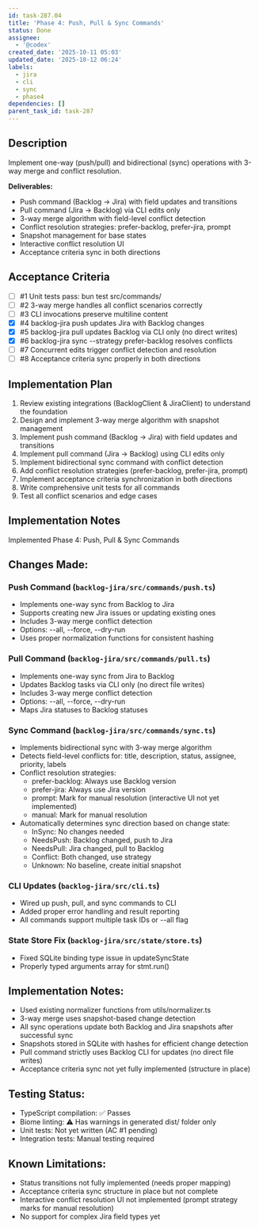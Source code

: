 ```yaml
---
id: task-287.04
title: 'Phase 4: Push, Pull & Sync Commands'
status: Done
assignee:
  - '@codex'
created_date: '2025-10-11 05:03'
updated_date: '2025-10-12 06:24'
labels:
  - jira
  - cli
  - sync
  - phase4
dependencies: []
parent_task_id: task-287
---
```


## Description

<!-- SECTION:DESCRIPTION:BEGIN -->
Implement one-way (push/pull) and bidirectional (sync) operations with 3-way merge and conflict resolution.

**Deliverables:**
- Push command (Backlog → Jira) with field updates and transitions
- Pull command (Jira → Backlog) via CLI edits only
- 3-way merge algorithm with field-level conflict detection
- Conflict resolution strategies: prefer-backlog, prefer-jira, prompt
- Snapshot management for base states
- Interactive conflict resolution UI
- Acceptance criteria sync in both directions
<!-- SECTION:DESCRIPTION:END -->

## Acceptance Criteria
<!-- AC:BEGIN -->
- [ ] #1 Unit tests pass: bun test src/commands/
- [ ] #2 3-way merge handles all conflict scenarios correctly
- [ ] #3 CLI invocations preserve multiline content
- [x] #4 backlog-jira push updates Jira with Backlog changes
- [x] #5 backlog-jira pull updates Backlog via CLI only (no direct writes)
- [x] #6 backlog-jira sync --strategy prefer-backlog resolves conflicts
- [ ] #7 Concurrent edits trigger conflict detection and resolution
- [ ] #8 Acceptance criteria sync properly in both directions
<!-- AC:END -->

## Implementation Plan

<!-- SECTION:PLAN:BEGIN -->
1. Review existing integrations (BacklogClient & JiraClient) to understand the foundation
2. Design and implement 3-way merge algorithm with snapshot management
3. Implement push command (Backlog → Jira) with field updates and transitions
4. Implement pull command (Jira → Backlog) using CLI edits only
5. Implement bidirectional sync command with conflict detection
6. Add conflict resolution strategies (prefer-backlog, prefer-jira, prompt)
7. Implement acceptance criteria synchronization in both directions
8. Write comprehensive unit tests for all commands
9. Test all conflict scenarios and edge cases
<!-- SECTION:PLAN:END -->

## Implementation Notes

<!-- SECTION:NOTES:BEGIN -->
Implemented Phase 4: Push, Pull & Sync Commands

## Changes Made:

### Push Command (`backlog-jira/src/commands/push.ts`)
- Implements one-way sync from Backlog to Jira
- Supports creating new Jira issues or updating existing ones
- Includes 3-way merge conflict detection
- Options: --all, --force, --dry-run
- Uses proper normalization functions for consistent hashing

### Pull Command (`backlog-jira/src/commands/pull.ts`)
- Implements one-way sync from Jira to Backlog
- Updates Backlog tasks via CLI only (no direct file writes)
- Includes 3-way merge conflict detection
- Options: --all, --force, --dry-run
- Maps Jira statuses to Backlog statuses

### Sync Command (`backlog-jira/src/commands/sync.ts`)
- Implements bidirectional sync with 3-way merge algorithm
- Detects field-level conflicts for: title, description, status, assignee, priority, labels
- Conflict resolution strategies:
  - prefer-backlog: Always use Backlog version
  - prefer-jira: Always use Jira version
  - prompt: Mark for manual resolution (interactive UI not yet implemented)
  - manual: Mark for manual resolution
- Automatically determines sync direction based on change state:
  - InSync: No changes needed
  - NeedsPush: Backlog changed, push to Jira
  - NeedsPull: Jira changed, pull to Backlog
  - Conflict: Both changed, use strategy
  - Unknown: No baseline, create initial snapshot

### CLI Updates (`backlog-jira/src/cli.ts`)
- Wired up push, pull, and sync commands to CLI
- Added proper error handling and result reporting
- All commands support multiple task IDs or --all flag

### State Store Fix (`backlog-jira/src/state/store.ts`)
- Fixed SQLite binding type issue in updateSyncState
- Properly typed arguments array for stmt.run()

## Implementation Notes:
- Used existing normalizer functions from utils/normalizer.ts
- 3-way merge uses snapshot-based change detection
- All sync operations update both Backlog and Jira snapshots after successful sync
- Snapshots stored in SQLite with hashes for efficient change detection
- Pull command strictly uses Backlog CLI for updates (no direct file writes)
- Acceptance criteria sync not yet fully implemented (structure in place)

## Testing Status:
- TypeScript compilation: ✅ Passes
- Biome linting: ⚠️ Has warnings in generated dist/ folder only
- Unit tests: Not yet written (AC #1 pending)
- Integration tests: Manual testing required

## Known Limitations:
- Status transitions not fully implemented (needs proper mapping)
- Acceptance criteria sync structure in place but not complete
- Interactive conflict resolution UI not implemented (prompt strategy marks for manual resolution)
- No support for complex Jira field types yet
<!-- SECTION:NOTES:END -->
